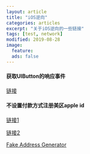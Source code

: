 ```yaml
---
layout: article
title: "iOS逆向"
categories: articles
excerpt: "关于iOS逆向的一些链接"
tags: [test, network]
modified: 2019-08-28
image:
  feature: 
  ads: false  
---
```


#### 获取UIButton的响应事件

[链接](https://blog.csdn.net/z929118967/article/details/80782694)

#### 不设置付款方式注册美区apple id
 
[链接1](https://blog.csdn.net/ziyuzhiye/article/details/82769129)

[链接2](https://www.ifanr.com/app/1060491)

[Fake Address Generator](http://www.fakeaddressgenerator.com/)

